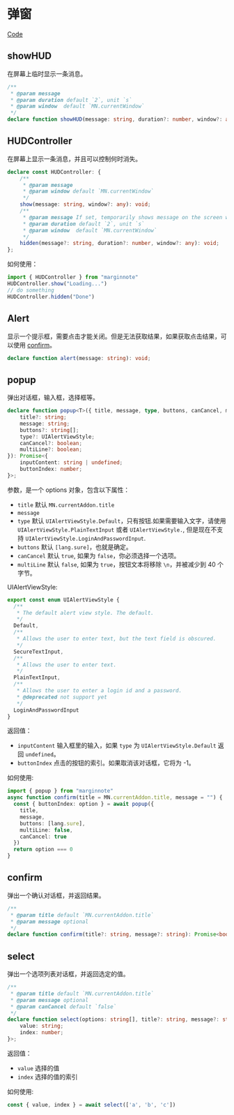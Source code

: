 # 弹窗
[Code](https://github.com/ourongxing/ohmymn/blob/main/packages/api/src/high-level/popup.ts)

## showHUD

在屏幕上临时显示一条消息。
```ts
/**
 * @param message
 * @param duration default `2`, unit `s`
 * @param window  default `MN.currentWindow`
 */
declare function showHUD(message: string, duration?: number, window?: any): void;
```

## HUDController

在屏幕上显示一条消息，并且可以控制何时消失。

```ts
declare const HUDController: {
    /**
     * @param message
     * @param window default `MN.currentWindow`
     */
    show(message: string, window?: any): void;
    /**
     * @param message If set, temporarily shows message on the screen when the HUD stops.
     * @param duration default `2`, unit `s`
     * @param window  default `MN.currentWindow`
     */
    hidden(message?: string, duration?: number, window?: any): void;
};
```
如何使用：
```ts
import { HUDController } from "marginnote"
HUDController.show("Loading...")
// do something
HUDController.hidden("Done")
```

## Alert

显示一个提示框，需要点击才能关闭。但是无法获取结果，如果获取点击结果，可以使用 [confirm](#confirm)。
```ts
declare function alert(message: string): void;
```
## popup

弹出对话框，输入框，选择框等。

```ts
declare function popup<T>({ title, message, type, buttons, canCancel, multiLine }: {
    title?: string;
    message: string;
    buttons?: string[];
    type?: UIAlertViewStyle;
    canCancel?: boolean;
    multiLine?: boolean;
}): Promise<{
    inputContent: string | undefined;
    buttonIndex: number;
}>;
```
参数，是一个 options 对象，包含以下属性：

- `title` 默认 `MN.currentAddon.title`
- `message`
- `type` 默认 `UIAlertViewStyle.Default`，只有按钮.如果需要输入文字，请使用 `UIAlertViewStyle.PlainTextInput` 或者 `UIAlertViewStyle.`, 但是现在不支持 `UIAlertViewStyle.LoginAndPasswordInput`.
- `buttons` 默认 `[lang.sure]`，也就是确定。
- `canCancel` 默认 `true`, 如果为 `false`，你必须选择一个选项。
- `multiLine` 默认 `false`, 如果为 `true`，按钮文本将移除 `\n`，并被减少到 40 个字节。

UIAlertViewStyle:
```ts
export const enum UIAlertViewStyle {
  /**
   * The default alert view style. The default.
   */
  Default,
  /**
   * Allows the user to enter text, but the text field is obscured.
   */
  SecureTextInput,
  /**
   * Allows the user to enter text.
   */
  PlainTextInput,
  /**
   * Allows the user to enter a login id and a password.
   * @deprecated not support yet
   */
  LoginAndPasswordInput
}
```

返回值：
- `inputContent` 输入框里的输入，如果 `type` 为 `UIAlertViewStyle.Default` 返回 `undefined`。
- `buttonIndex` 点击的按钮的索引。如果取消该对话框，它将为 -1。

如何使用:
```ts
import { popup } from "marginnote"
async function confirm(title = MN.currentAddon.title, message = "") {
  const { buttonIndex: option } = await popup({
    title,
    message,
    buttons: [lang.sure],
    multiLine: false,
    canCancel: true
  })
  return option === 0
}
```

## confirm

弹出一个确认对话框，并返回结果。
```ts
/**
 * @param title default `MN.currentAddon.title`
 * @param message optional
 */
declare function confirm(title?: string, message?: string): Promise<boolean>;
```

## select

弹出一个选项列表对话框，并返回选定的值。
```ts
/**
 * @param title default `MN.currentAddon.title`
 * @param message optional
 * @param canCancel default `false`
 */
declare function select(options: string[], title?: string, message?: string, canCancel?: boolean): Promise<{
    value: string;
    index: number;
}>;
```
返回值：
- `value` 选择的值
- `index` 选择的值的索引

如何使用:
```ts
const { value, index } = await select(['a', 'b', 'c'])
```
